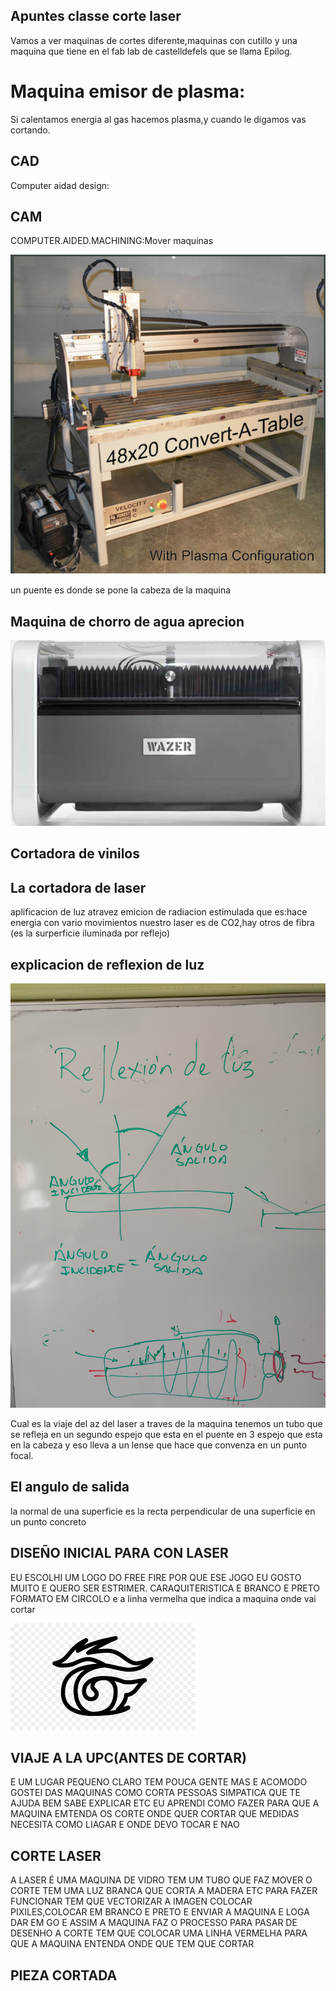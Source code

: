 ## Apuntes classe corte laser
Vamos a ver maquinas de cortes diferente,maquinas con cutillo y una maquina que tiene en el fab lab de castelldefels que se llama Epilog.
# Maquina emisor de plasma:
Si calentamos energia al gas hacemos plasma,y cuando le digamos vas cortando.


## CAD

 Computer aidad design:


## CAM

 COMPUTER.AIDED.MACHINING:Mover maquinas


![](https://github.com/Wesley3455/Soldadura-y-disegn-3.e/blob/main/Captura%20de%20pantalla%20de%202021-04-15%2012-21-26.png)

 un puente es donde se pone la cabeza de la maquina 


## Maquina de chorro de agua aprecion

![](https://github.com/Wesley3455/Soldadura-y-disegn-3.e/blob/main/Captura%20de%20pantalla%20de%202021-04-15%2012-29-57.png)

## Cortadora de vinilos


## La cortadora de laser 

 aplificacion de luz atravez emicion de radiacion estimulada 
 que es:hace energia con vario movimientos 
 nuestro laser es de CO2,hay otros de fibra 
 (es la surperficie iluminada por reflejo)


## explicacion de reflexion de luz

![](https://github.com/Wesley3455/Soldadura-y-disegn-3.e/blob/main/1618486927886.jpg)

 Cual es la viaje del az del laser a traves de la maquina tenemos un tubo que se refleja en un segundo espejo que esta en el puente en 3 espejo que esta en la cabeza y eso lleva a un lense que hace que convenza en un  punto focal.

## El angulo de salida

 la normal de una superficie es la recta perpendicular de una superficie en un punto concreto 



## DISEÑO INICIAL PARA CON LASER

 EU ESCOLHI UM LOGO DO FREE FIRE POR QUE ESE JOGO EU GOSTO MUITO E QUERO SER ESTRIMER.
 CARAQUITERISTICA E BRANCO E PRETO FORMATO EM CIRCOLO
 e a linha vermelha que indica a maquina onde vai cortar 

![](https://github.com/Wesley3455/Soldadura-y-disegn-3.e/blob/main/images.png)

## VIAJE A LA UPC(ANTES DE CORTAR)

 E UM LUGAR PEQUENO CLARO TEM POUCA GENTE MAS E ACOMODO GOSTEI DAS MAQUINAS COMO CORTA 
 PESSOAS SIMPATICA QUE TE AJUDA BEM SABE EXPLICAR ETC
 EU APRENDI COMO FAZER PARA QUE A MAQUINA EMTENDA OS CORTE ONDE QUER CORTAR QUE MEDIDAS NECESITA 
 COMO LIAGAR E ONDE DEVO TOCAR E NAO 

## CORTE LASER 

A LASER É UMA MAQUINA DE VIDRO TEM UM TUBO QUE FAZ MOVER O CORTE TEM UMA 
 LUZ BRANCA QUE CORTA A MADERA ETC
 PARA FAZER FUNCIONAR TEM QUE VECTORIZAR A IMAGEN COLOCAR PIXILES,COLOCAR EM BRANCO E PRETO E ENVIAR A MAQUINA 
 E LOGA DAR EM GO E ASSIM A MAQUINA FAZ O PROCESSO
 PARA PASAR DE DESENHO A CORTE TEM QUE COLOCAR UMA LINHA VERMELHA PARA QUE A MAQUINA ENTENDA 
 ONDE QUE TEM QUE CORTAR 


## PIEZA CORTADA 
